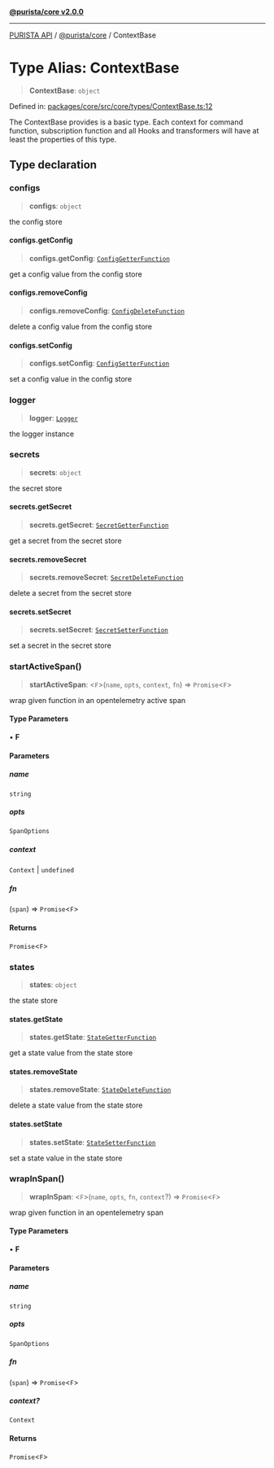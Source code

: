 [**@purista/core v2.0.0**](../README.md)

***

[PURISTA API](../../../packages.md) / [@purista/core](../README.md) / ContextBase

# Type Alias: ContextBase

> **ContextBase**: `object`

Defined in: [packages/core/src/core/types/ContextBase.ts:12](https://github.com/puristajs/purista/blob/master/packages/core/src/core/types/ContextBase.ts#L12)

The ContextBase provides is a basic type.
Each context for command function, subscription function and all Hooks and transformers will have at least the properties of this type.

## Type declaration

### configs

> **configs**: `object`

the config store

#### configs.getConfig

> **configs.getConfig**: [`ConfigGetterFunction`](ConfigGetterFunction.md)

get a config value from the config store

#### configs.removeConfig

> **configs.removeConfig**: [`ConfigDeleteFunction`](ConfigDeleteFunction.md)

delete a config value from the config store

#### configs.setConfig

> **configs.setConfig**: [`ConfigSetterFunction`](ConfigSetterFunction.md)

set a config value in the config store

### logger

> **logger**: [`Logger`](../classes/Logger.md)

the logger instance

### secrets

> **secrets**: `object`

the secret store

#### secrets.getSecret

> **secrets.getSecret**: [`SecretGetterFunction`](SecretGetterFunction.md)

get a secret from the secret store

#### secrets.removeSecret

> **secrets.removeSecret**: [`SecretDeleteFunction`](SecretDeleteFunction.md)

delete a secret from the secret store

#### secrets.setSecret

> **secrets.setSecret**: [`SecretSetterFunction`](SecretSetterFunction.md)

set a secret in the secret store

### startActiveSpan()

> **startActiveSpan**: \<`F`\>(`name`, `opts`, `context`, `fn`) => `Promise`\<`F`\>

wrap given function in an opentelemetry active span

#### Type Parameters

• **F**

#### Parameters

##### name

`string`

##### opts

`SpanOptions`

##### context

`Context` | `undefined`

##### fn

(`span`) => `Promise`\<`F`\>

#### Returns

`Promise`\<`F`\>

### states

> **states**: `object`

the state store

#### states.getState

> **states.getState**: [`StateGetterFunction`](StateGetterFunction.md)

get a state value from the state store

#### states.removeState

> **states.removeState**: [`StateDeleteFunction`](StateDeleteFunction.md)

delete a state value from the state store

#### states.setState

> **states.setState**: [`StateSetterFunction`](StateSetterFunction.md)

set a state value in the state store

### wrapInSpan()

> **wrapInSpan**: \<`F`\>(`name`, `opts`, `fn`, `context`?) => `Promise`\<`F`\>

wrap given function in an opentelemetry span

#### Type Parameters

• **F**

#### Parameters

##### name

`string`

##### opts

`SpanOptions`

##### fn

(`span`) => `Promise`\<`F`\>

##### context?

`Context`

#### Returns

`Promise`\<`F`\>
